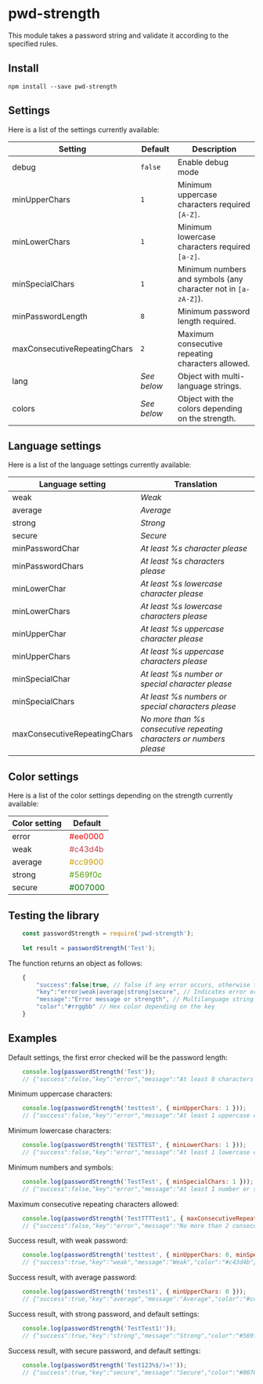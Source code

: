 pwd-strength
============

This module takes a password string and validate it according to the specified rules.


## Install

```
npm install --save pwd-strength
```

## Settings

Here is a list of the settings currently available:

Setting                      | Default     | Description
---------------------------- | ----------- | -------------------------------------------------------------
debug                        | `false`     | Enable debug mode
minUpperChars                | `1`         | Minimum uppercase characters required `[A-Z]`.
minLowerChars                | `1`         | Minimum lowercase characters required `[a-z]`.
minSpecialChars              | `1`         | Minimum numbers and symbols (any character not in `[a-zA-Z]`).
minPasswordLength            | `8`         | Minimum password length required.
maxConsecutiveRepeatingChars | `2`         | Maximum consecutive repeating characters allowed.
lang                         | *See below* | Object with multi-language strings.
colors                       | *See below* | Object with the colors depending on the strength.

## Language settings

Here is a list of the language settings currently available:

Language setting             | Translation
---------------------------- | ------------------------------------------------------------------
weak                         | *Weak*
average                      | *Average*
strong                       | *Strong*
secure                       | *Secure*
minPasswordChar              | *At least %s character please*
minPasswordChars             | *At least %s characters please*
minLowerChar                 | *At least %s lowercase character please*
minLowerChars                | *At least %s lowercase characters please*
minUpperChar                 | *At least %s uppercase character please*
minUpperChars                | *At least %s uppercase characters please*
minSpecialChar               | *At least %s number or special character please*
minSpecialChars              | *At least %s numbers or special characters please*
maxConsecutiveRepeatingChars | *No more than %s consecutive repeating characters or numbers please*

## Color settings

Here is a list of the color settings depending on the strength currently available:

Color setting | Default
------------- | --------------------------------------------
error         | <span style="color:#ee0000;">#ee0000</span>
weak          | <span style="color:#c43d4b;">#c43d4b</span>
average       | <span style="color:#cc9900;">#cc9900</span>
strong        | <span style="color:#569f0c;">#569f0c</span>
secure        | <span style="color:#007000;">#007000</span>

## Testing the library

```js
    const passwordStrength = require('pwd-strength');
    
    let result = passwordStrength('Test');
```

The function returns an object as follows:

```js
    {
        "success":false|true, // false if any error occurs, otherwise true
        "key":"error|weak|average|strong|secure", // Indicates error or the strength
        "message":"Error message or strength", // Multilanguage string with the error message or strength
        "color":"#rrggbb" // Hex color depending on the key
    }
```

## Examples

Default settings, the first error checked will be the password length:

```js
    console.log(passwordStrength('Test'));
    // {"success":false,"key":"error","message":"At least 8 characters please","color":"#ee0000"}
```

Minimum uppercase characters:

```js
    console.log(passwordStrength('testtest', { minUpperChars: 1 }));
    // {"success":false,"key":"error","message":"At least 1 uppercase character please","color":"#ee0000"}
```

Minimum lowercase characters:

```js
    console.log(passwordStrength('TESTTEST', { minLowerChars: 1 }));
    // {"success":false,"key":"error","message":"At least 1 lowercase character please","color":"#ee0000"}
```

Minimum numbers and symbols:

```js
    console.log(passwordStrength('TestTest', { minSpecialChars: 1 }));
    // {"success":false,"key":"error","message":"At least 1 number or special character please","color":"#ee0000"}
```

Maximum consecutive repeating characters allowed:

```js
    console.log(passwordStrength('TestTTTTest1', { maxConsecutiveRepeatingChars: 2 }));
    // {"success":false,"key":"error","message":"No more than 2 consecutive repeating characters or numbers please","color":"#ee0000"}
```

Success result, with weak password:

```js
    console.log(passwordStrength('testtest', { minUpperChars: 0, minSpecialChars: 0 }));
    // {"success":true,"key":"weak","message":"Weak","color":"#c43d4b"}
```

Success result, with average password:

```js
    console.log(passwordStrength('testest1', { minUpperChars: 0 }));
    // {"success":true,"key":"average","message":"Average","color":"#cc9900"}
```

Success result, with strong password, and default settings:

```js
    console.log(passwordStrength('TestTest1!'));
    // {"success":true,"key":"strong","message":"Strong","color":"#569f0c"}
```

Success result, with secure password, and default settings:

```js
    console.log(passwordStrength('Test123%$/)=!'));
    // {"success":true,"key":"secure","message":"Secure","color":"#007000"}
```
